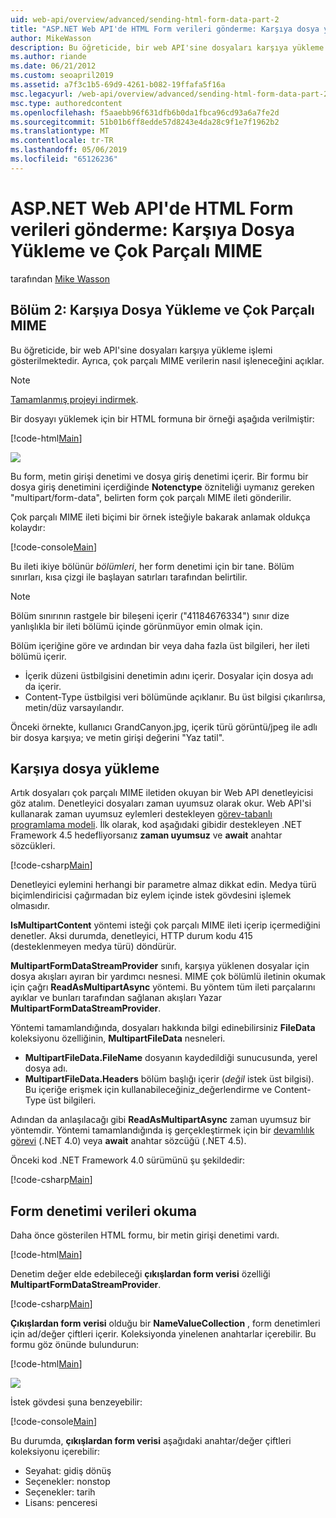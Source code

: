 ```yaml
---
uid: web-api/overview/advanced/sending-html-form-data-part-2
title: "ASP.NET Web API'de HTML Form verileri gönderme: Karşıya dosya yükleme ve çok parçalı MIME - ASP.NET 4.x"
author: MikeWasson
description: Bu öğreticide, bir web API'sine dosyaları karşıya yükleme işlemi gösterilmektedir. Ayrıca, çok parçalı MIME verilerin nasıl işleneceğini açıklar.
ms.author: riande
ms.date: 06/21/2012
ms.custom: seoapril2019
ms.assetid: a7f3c1b5-69d9-4261-b082-19ffafa5f16a
msc.legacyurl: /web-api/overview/advanced/sending-html-form-data-part-2
msc.type: authoredcontent
ms.openlocfilehash: f5aaebb96f631dfb6b0da1fbca96cd93a6a7fe2d
ms.sourcegitcommit: 51b01b6ff8edde57d8243e4da28c9f1e7f1962b2
ms.translationtype: MT
ms.contentlocale: tr-TR
ms.lasthandoff: 05/06/2019
ms.locfileid: "65126236"
---
```

# <a name="sending-html-form-data-in-aspnet-web-api-file-upload-and-multipart-mime"></a>ASP.NET Web API'de HTML Form verileri gönderme: Karşıya Dosya Yükleme ve Çok Parçalı MIME

tarafından [Mike Wasson](https://github.com/MikeWasson)

## <a name="part-2-file-upload-and-multipart-mime"></a>Bölüm 2: Karşıya Dosya Yükleme ve Çok Parçalı MIME

Bu öğreticide, bir web API'sine dosyaları karşıya yükleme işlemi gösterilmektedir. Ayrıca, çok parçalı MIME verilerin nasıl işleneceğini açıklar.

> [!NOTE]
> [Tamamlanmış projeyi indirmek](https://code.msdn.microsoft.com/ASPNET-Web-API-File-Upload-a8c0fb0d).

Bir dosyayı yüklemek için bir HTML formuna bir örneği aşağıda verilmiştir:

[!code-html[Main](sending-html-form-data-part-2/samples/sample1.html)]

![](sending-html-form-data-part-2/_static/image1.png)

Bu form, metin girişi denetimi ve dosya giriş denetimi içerir. Bir formu bir dosya giriş denetimini içerdiğinde **Notenctype** özniteliği uymanız gereken &quot;multipart/form-data&quot;, belirten form çok parçalı MIME ileti gönderilir.

Çok parçalı MIME ileti biçimi bir örnek isteğiyle bakarak anlamak oldukça kolaydır:

[!code-console[Main](sending-html-form-data-part-2/samples/sample2.cmd)]

Bu ileti ikiye bölünür *bölümleri*, her form denetimi için bir tane. Bölüm sınırları, kısa çizgi ile başlayan satırları tarafından belirtilir.

> [!NOTE]
> Bölüm sınırının rastgele bir bileşeni içerir (&quot;41184676334&quot;) sınır dize yanlışlıkla bir ileti bölümü içinde görünmüyor emin olmak için.

Bölüm içeriğine göre ve ardından bir veya daha fazla üst bilgileri, her ileti bölümü içerir.

- İçerik düzeni üstbilgisini denetimin adını içerir. Dosyalar için dosya adı da içerir.
- Content-Type üstbilgisi veri bölümünde açıklanır. Bu üst bilgisi çıkarılırsa, metin/düz varsayılandır.

Önceki örnekte, kullanıcı GrandCanyon.jpg, içerik türü görüntü/jpeg ile adlı bir dosya karşıya; ve metin girişi değerini &quot;Yaz tatil&quot;.

## <a name="file-upload"></a>Karşıya dosya yükleme

Artık dosyaları çok parçalı MIME iletiden okuyan bir Web API denetleyicisi göz atalım. Denetleyici dosyaları zaman uyumsuz olarak okur. Web API'si kullanarak zaman uyumsuz eylemleri destekleyen [görev-tabanlı programlama modeli](https://msdn.microsoft.com/library/dd460693.aspx). İlk olarak, kod aşağıdaki gibidir destekleyen .NET Framework 4.5 hedefliyorsanız **zaman uyumsuz** ve **await** anahtar sözcükleri.

[!code-csharp[Main](sending-html-form-data-part-2/samples/sample3.cs)]

Denetleyici eylemini herhangi bir parametre almaz dikkat edin. Medya türü biçimlendiricisi çağırmadan biz eylem içinde istek gövdesini işlemek olmasıdır.

**IsMultipartContent** yöntemi isteği çok parçalı MIME ileti içerip içermediğini denetler. Aksi durumda, denetleyici, HTTP durum kodu 415 (desteklenmeyen medya türü) döndürür.

**MultipartFormDataStreamProvider** sınıfı, karşıya yüklenen dosyalar için dosya akışları ayıran bir yardımcı nesnesi. MIME çok bölümlü iletinin okumak için çağrı **ReadAsMultipartAsync** yöntemi. Bu yöntem tüm ileti parçalarını ayıklar ve bunları tarafından sağlanan akışları Yazar **MultipartFormDataStreamProvider**.

Yöntemi tamamlandığında, dosyaları hakkında bilgi edinebilirsiniz **FileData** koleksiyonu özelliğinin, **MultipartFileData** nesneleri.

- **MultipartFileData.FileName** dosyanın kaydedildiği sunucusunda, yerel dosya adı.
- **MultipartFileData.Headers** bölüm başlığı içerir (*değil* istek üst bilgisi). Bu içeriğe erişmek için kullanabileceğiniz\_değerlendirme ve Content-Type üst bilgileri.

Adından da anlaşılacağı gibi **ReadAsMultipartAsync** zaman uyumsuz bir yöntemdir. Yöntemi tamamlandığında iş gerçekleştirmek için bir [devamlılık görevi](https://msdn.microsoft.com/library/ee372288.aspx) (.NET 4.0) veya **await** anahtar sözcüğü (.NET 4.5).

Önceki kod .NET Framework 4.0 sürümünü şu şekildedir:

[!code-csharp[Main](sending-html-form-data-part-2/samples/sample4.cs)]

## <a name="reading-form-control-data"></a>Form denetimi verileri okuma

Daha önce gösterilen HTML formu, bir metin girişi denetimi vardı.

[!code-html[Main](sending-html-form-data-part-2/samples/sample5.html)]

Denetim değer elde edebileceği **çıkışlardan form verisi** özelliği **MultipartFormDataStreamProvider**.

[!code-csharp[Main](sending-html-form-data-part-2/samples/sample6.cs?highlight=15)]

**Çıkışlardan form verisi** olduğu bir **NameValueCollection** , form denetimleri için ad/değer çiftleri içerir. Koleksiyonda yinelenen anahtarlar içerebilir. Bu formu göz önünde bulundurun:

[!code-html[Main](sending-html-form-data-part-2/samples/sample7.html)]

![](sending-html-form-data-part-2/_static/image2.png)

İstek gövdesi şuna benzeyebilir:

[!code-console[Main](sending-html-form-data-part-2/samples/sample8.cmd)]

Bu durumda, **çıkışlardan form verisi** aşağıdaki anahtar/değer çiftleri koleksiyonu içerebilir:

- Seyahat: gidiş dönüş
- Seçenekler: nonstop
- Seçenekler: tarih
- Lisans: penceresi
